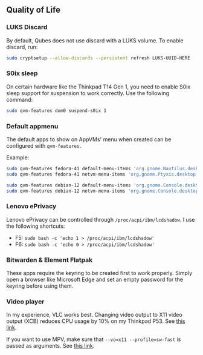 ## Quality of Life

### LUKS Discard

By default, Qubes does not use discard with a LUKS volume. To enable discard, run:

```bash
sudo cryptsetup --allow-discards --persistent refresh LUKS-UUID-HERE
```

### S0ix sleep

On certain hardware like the Thinkpad T14 Gen 1, you need to enable S0ix sleep support for suspension to work correctly. Use the following command:

```bash
sudo qvm-features dom0 suspend-s0ix 1
```

### Default appmenu

The default apps to show on AppVMs' menu when created can be configured with `qvm-features`.

Example:

```bash
sudo qvm-features fedora-41 default-menu-items 'org.gnome.Nautilus.desktop org.gnome.Ptyxis.desktop'
sudo qvm-features fedora-41 netvm-menu-items 'org.gnome.Ptyxis.desktop'

sudo qvm-features debian-12 default-menu-items 'org.gnome.Console.desktop org.gnome.Nautilus.desktop'
sudo qvm-features debian-12 netvm-menu-items 'org.gnome.Console.desktop'
```

### Lenovo ePrivacy

Lenovo ePrivacy can be controlled through `/proc/acpi/ibm/lcdshadow`. I use the following shortcuts:

- F5: `sudo bash -c 'echo 1 > /proc/acpi/ibm/lcdshadow'`
- F6: `sudo bash -c 'echo 0 > /proc/acpi/ibm/lcdshadow'`

### Bitwarden & Element Flatpak

These apps require the keyring to be created first to work properly. Simply open a browser like Microsoft Edge and set an empty password for the keyring before using them.

### Video player

In my experience, VLC works best. Changing video output to X11 video output (XCB) reduces CPU usage by 10% on my Thinkpad P53. See [this link](https://forum.qubes-os.org/t/vlc-video-playback-cpu-usage-improvement/23363).

If you want to use MPV, make sure that `--vo=x11 --profile=sw-fast` is passed as arguments. See [this link](https://forum.qubes-os.org/t/improving-video-playback-speed/21906).
